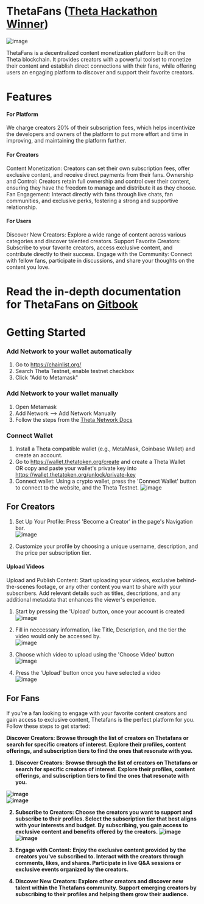 # ThetaFans ([Theta Hackathon Winner](https://devpost.com/software/thetafans))

![image](https://github.com/JustUzair/ThetaFans/assets/100609687/2e295ae3-0664-47ed-b92d-8757505a6503)

ThetaFans is a decentralized content monetization platform built on the Theta blockchain. It provides creators with a powerful toolset to monetize their content and establish direct connections with their fans, while offering users an engaging platform to discover and support their favorite creators.

# Features

#### For Platform

We charge creators 20% of their subscription fees, which helps incentivize the developers and owners of the platform to put more effort and time in improving, and maintaining the platform further.

#### For Creators

Content Monetization: Creators can set their own subscription fees, offer exclusive content, and receive direct payments from their fans.
Ownership and Control: Creators retain full ownership and control over their content, ensuring they have the freedom to manage and distribute it as they choose.
Fan Engagement: Interact directly with fans through live chats, fan communities, and exclusive perks, fostering a strong and supportive relationship.

#### For Users

Discover New Creators: Explore a wide range of content across various categories and discover talented creators.
Support Favorite Creators: Subscribe to your favorite creators, access exclusive content, and contribute directly to their success.
Engage with the Community: Connect with fellow fans, participate in discussions, and share your thoughts on the content you love.

# Read the in-depth documentation for ThetaFans on [Gitbook](https://thetafans.gitbook.io/thetafans-docs/)

# Getting Started

### Add Network to your wallet automatically

1. Go to https://chainlist.org/
2. Search Theta Testnet, enable testnet checkbox
3. Click "Add to Metamask"

### Add Network to your wallet manually

1. Open Metamask
2. Add Network --> Add Network Manually
3. Follow the steps from the [Theta Network Docs](https://docs.thetatoken.org/docs/web3-stack-metamask)

### Connect Wallet

1. Install a Theta compatible wallet (e.g., MetaMask, Coinbase Wallet) and create an account.
2. Go to https://wallet.thetatoken.org/create and create a Theta Wallet <br/>
   OR copy and paste your wallet's private key into https://wallet.thetatoken.org/unlock/private-key
3. Connect wallet: Using a crypto wallet, press the 'Connect Wallet' button to connect to the website, and the Theta Testnet.
   ![image](https://github.com/JustUzair/ThetaFans/assets/100609687/3c1430e1-3bbd-4a6f-b379-8c143e689fc4)

## For Creators

1. Set Up Your Profile: Press 'Become a Creator' in the page's Navigation bar. <br/>
   ![image](https://github.com/JustUzair/ThetaFans/assets/100609687/de713861-debe-4e0b-b84d-d7e371a77fc4)

2. Customize your profile by choosing a unique username, description, and the price per subscription tier.

#### Upload Videos

Upload and Publish Content: Start uploading your videos, exclusive behind-the-scenes footage, or any other content you want to share with your subscribers. Add relevant details such as titles, descriptions, and any additional metadata that enhances the viewer's experience.

1. Start by pressing the 'Upload' button, once your account is created <br/>
   ![image](https://github.com/JustUzair/ThetaFans/assets/100609687/5d0e1319-0880-4a6d-8a7e-5998c271e295)

2. Fill in neccessary information, like Title, Description, and the tier the video would only be accessed by. <br/>
   ![image](https://github.com/JustUzair/ThetaFans/assets/100609687/31f17af2-d03b-4b02-bd6f-4156ff20eaa3)

3. Choose which video to upload using the 'Choose Video' button <br/>
   ![image](https://github.com/JustUzair/ThetaFans/assets/100609687/a5fed5fb-15ea-4730-b6e2-e7f50baa96b7)

4. Press the 'Upload' button once you have selected a video <br/>
   ![image](https://github.com/JustUzair/ThetaFans/assets/100609687/6f5ea121-2ca1-4b6e-8d79-b7751204d108)

## For Fans

If you're a fan looking to engage with your favorite content creators and gain access to exclusive content, Thetafans is the perfect platform for you. Follow these steps to get started:

<b>Discover Creators:<b/> Browse through the list of creators on Thetafans or search for specific creators of interest. Explore their profiles, content offerings, and subscription tiers to find the ones that resonate with you.

1. Discover Creators: Browse through the list of creators on Thetafans or search for specific creators of interest. Explore their profiles, content offerings, and subscription tiers to find the ones that resonate with you.

![image](https://github.com/JustUzair/ThetaFans/assets/100609687/26dac372-2dde-4e1b-a3fa-3b096def0557) <br/>
![image](https://github.com/JustUzair/ThetaFans/assets/100609687/3217c1db-5010-4028-b276-08b029832c8f)

2. Subscribe to Creators: Choose the creators you want to support and subscribe to their profiles. Select the subscription tier that best aligns with your interests and budget. By subscribing, you gain access to exclusive content and benefits offered by the creators.
   ![image](https://github.com/JustUzair/ThetaFans/assets/100609687/91e4d262-354e-4f5f-8dcd-07a352af4286)
   ![image](https://github.com/JustUzair/ThetaFans/assets/100609687/2192872a-de75-46d4-88e5-0eb0ddb7c1db)

3. Engage with Content: Enjoy the exclusive content provided by the creators you've subscribed to. Interact with the creators through comments, likes, and shares. Participate in live Q&A sessions or exclusive events organized by the creators.

4. Discover New Creators: Explore other creators and discover new talent within the Thetafans community. Support emerging creators by subscribing to their profiles and helping them grow their audience.
